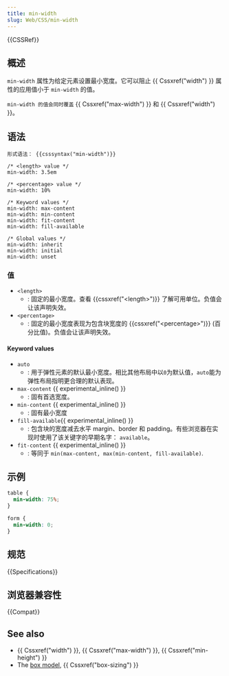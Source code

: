 ```yaml
---
title: min-width
slug: Web/CSS/min-width
---
```


{{CSSRef}}

## 概述

`min-width` 属性为给定元素设置最小宽度。它可以阻止 {{ Cssxref("width") }} 属性的应用值小于 `min-width` 的值。

`min-width 的值会同时覆盖` {{ Cssxref("max-width") }} 和 {{ Cssxref("width") }}。

## 语法

```
形式语法： {{csssyntax("min-width")}}
```

```
/* <length> value */
min-width: 3.5em

/* <percentage> value */
min-width: 10%

/* Keyword values */
min-width: max-content
min-width: min-content
min-width: fit-content
min-width: fill-available

/* Global values */
min-width: inherit
min-width: initial
min-width: unset
```

### 值

- `<length>`
  - : 固定的最小宽度。查看 {{cssxref("&lt;length&gt;")}} 了解可用单位。负值会让该声明失效。
- `<percentage>`
  - : 固定的最小宽度表现为包含块宽度的 {{cssxref("&lt;percentage&gt;")}} (百分比值)。负值会让该声明失效。

#### Keyword values

- `auto`
  - : 用于弹性元素的默认最小宽度。相比其他布局中以`0`为默认值，`auto`能为弹性布局指明更合理的默认表现。
- `max-content` {{ experimental_inline() }}
  - : 固有首选宽度。
- `min-content` {{ experimental_inline() }}
  - : 固有最小宽度
- `fill-available`{{ experimental_inline() }}
  - : 包含块的宽度减去水平 margin、border 和 padding。有些浏览器在实现时使用了该关键字的早期名字： `available`。
- `fit-content` {{ experimental_inline() }}
  - : 等同于 `min(max-content, max(min-content, fill-available)`.

## 示例

```css
table {
  min-width: 75%;
}

form {
  min-width: 0;
}
```

## 规范

{{Specifications}}

## 浏览器兼容性

{{Compat}}

## See also

- {{ Cssxref("width") }}, {{ Cssxref("max-width") }}, {{ Cssxref("min-height") }}
- The [box model](/zh-CN/docs/CSS/box_model), {{ Cssxref("box-sizing") }}
